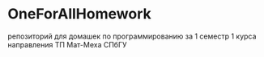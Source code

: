 # OneForAllHomework
репозиторий для домашек по программированию за 1 семестр 1 курса направления ТП Мат-Меха СПбГУ
